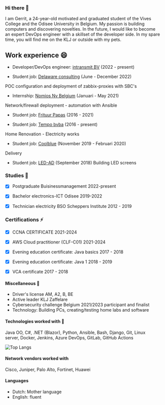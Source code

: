 ### Hi there 👋

I am Gerrit, a 24-year-old motivated and graduated student of the Vives College and the Odisee University in Belgium.
My passion is building computers and discovering novelties.
In the future, I would like to become an expert DevOps engineer with a skillset of the developer side. 
In my spare time, you will find me on the KLJ or outside with my pets.


## Work experience 😄
- Developer/DevOps engineer: [intransmit BV](https://www.intransmit.com)                                 (2022 - present)


- Student job: [Delaware consulting](https://www.delaware.pro/en-be)                                 (June - December 2022)

POC configuration and deployment of zabbix-proxies with SBC's

- Internship: [Nomios Nv Belgium](https://www.nomios.com/)                                    (Januari - May 2021)

Network/firewall deployment - automation with Ansible

- Student job: [Frituur Papas](https://www.picasso-lochristi.be/frituur-papas/)                                       (2016 - 2021)
 
- Student job: [Tempo bvba](https://tempo-bvba.be/)                                          (2016 - present)

Home Renovation - Electricity works

- Student job: [Coolblue](https://www.coolblue.be/nl)                                           (November 2019 - Februari 2020)

Delivery
    
- Student job: [LED-AD](https://www.led-ad.be/)                                             (September 2018)
Building LED screens

### Studies 🤔
- [x] Postgraduate Buisinessmanagement                2022-present
- [x] Bachelor electronics-ICT Odisee                 2019-2022
- [x] Technician electricity BSO Scheppers Institute  2012 - 2019



### Certifications ⚡
- [x]   CCNA CERTIFICATE                            2021-2024
- [x]   AWS Cloud practitioner (CLF-C01)            2021-2024
- [x]   Evening education certificate: Java basics  2017 - 2018
- [x]   Evening education certificate: Java 1       2018 - 2019
- [x]   VCA certificate                             2017 - 2018


#### Miscellaneous 🌱

*  Driver's license AM, A2, B, BE
*  Active leader KLJ Zaffelare
*  Cybersecurity challenge Belgium 2021/2023 participant and finalist 
*  Technology: Building PCs, creating/testing home labs and software

#### Technologies worked with 🔭
Java OO, C#, .NET (Blazor), Python, 
 Ansible, Bash, Django, Git, Linux server, 
 Docker, Jenkins, Azure DevOps, GitLab, GitHub Actions

![Top Langs](https://github-readme-stats.vercel.app/api/top-langs/?username=GerritVanMol&hide_progress=true)
 
#### Network vendors worked with 
Cisco, Juniper, Palo Alto, Fortinet, Huawei



#### Languages
*  Dutch: Mother language
*  English: fluent

